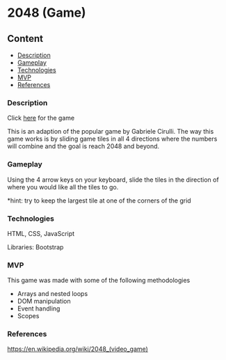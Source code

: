 # 2048 (Game)
## Content
  * [Description](#description)
  * [Gameplay](#gameplay)
  * [Technologies](#Technologies)
  * [MVP](#MVP)
  * [References](#references)


### Description
Click [here](https://thngkia.github.io/2048_js/) for the game

This is an adaption of the popular game by Gabriele Cirulli. The way this game works is by sliding game tiles in all 4 directions where the numbers will combine and the goal is reach 2048 and beyond.

### Gameplay
Using the 4 arrow keys on your keyboard, slide the tiles in the direction of where you would like all the tiles to go.

*hint: try to keep the largest tile at one of the corners of the grid

### Technologies
HTML, CSS, JavaScript

Libraries: Bootstrap

### MVP
This game was made with some of the following methodologies
* Arrays and nested loops 
* DOM manipulation
* Event handling
* Scopes

### References
https://en.wikipedia.org/wiki/2048_(video_game)